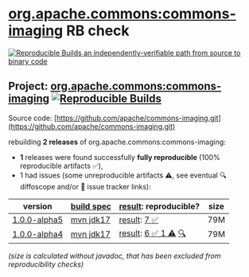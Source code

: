 [org.apache.commons:commons-imaging](https://central.sonatype.com/artifact/org.apache.commons/commons-imaging/versions) RB check
=======

[![Reproducible Builds](https://reproducible-builds.org/images/logos/rb.svg) an independently-verifiable path from source to binary code](https://reproducible-builds.org/)

## Project: [org.apache.commons:commons-imaging](https://central.sonatype.com/artifact/org.apache.commons/commons-imaging/versions) [![Reproducible Builds](https://img.shields.io/endpoint?url=https://raw.githubusercontent.com/jvm-repo-rebuild/reproducible-central/master/content/org/apache/commons/commons-imaging/badge.json)](https://github.com/jvm-repo-rebuild/reproducible-central/blob/master/content/org/apache/commons/commons-imaging/README.md)

Source code: [https://github.com/apache/commons-imaging.git](https://github.com/apache/commons-imaging.git)

rebuilding **2 releases** of org.apache.commons:commons-imaging:
- **1** releases were found successfully **fully reproducible** (100% reproducible artifacts :white_check_mark:),
- 1 had issues (some unreproducible artifacts :warning:, see eventual :mag: diffoscope and/or :memo: issue tracker links):

| version | [build spec](/BUILDSPEC.md) | [result](https://reproducible-builds.org/docs/jvm/): reproducible? | size |
| -- | --------- | ------ | -- |
| [1.0.0-alpha5](https://central.sonatype.com/artifact/org.apache.commons/commons-imaging/1.0.0-alpha5/pom) | [mvn jdk17](commons-imaging-1.0.0-alpha5.buildspec) | [result](commons-imaging-1.0.0-alpha5.buildinfo): [7 :white_check_mark: ](commons-imaging-1.0.0-alpha5.buildcompare) | 79M |
| [1.0.0-alpha4](https://central.sonatype.com/artifact/org.apache.commons/commons-imaging/1.0.0-alpha4/pom) | [mvn jdk17](commons-imaging-1.0.0-alpha4.buildspec) | [result](commons-imaging-1.0.0-alpha4.buildinfo): [6 :white_check_mark:  1 :warning:](commons-imaging-1.0.0-alpha4.buildcompare) [:mag:](commons-imaging-1.0.0-alpha4.diffoscope) | 79M |

<i>(size is calculated without javadoc, that has been excluded from reproducibility checks)</i>
